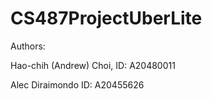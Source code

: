 # CS487ProjectUberLite

Authors: 

Hao-chih (Andrew) Choi, 
ID: A20480011

Alec Diraimondo
ID: A20455626

